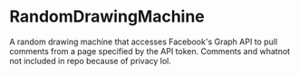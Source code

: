 # RandomDrawingMachine

A random drawing machine that accesses Facebook's Graph API to pull comments from a page specified by the API token. Comments and whatnot not included in repo because of privacy lol.
